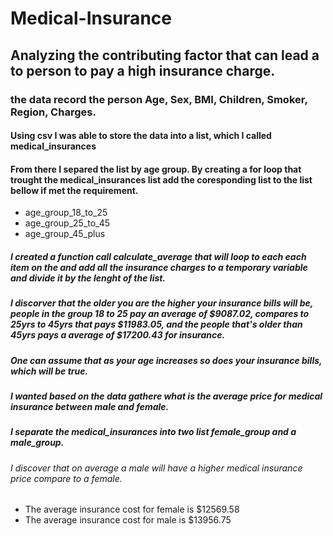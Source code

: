 # Medical-Insurance

## Analyzing the contributing factor that can lead a to person to pay a high insurance charge.


### the data record the person Age, Sex, BMI, Children, Smoker, Region, Charges.

#### Using csv I was able to store the data into a list, which I called medical_insurances
#### From there I separed the list by age group. By creating a for loop that trought the medical_insurances list add the coresponding list to the list bellow if met the requirement.
- age_group_18_to_25
- age_group_25_to_45 
- age_group_45_plus

##### I created a function call calculate_average that will loop to each each item on the and add all the insurance charges to a temporary variable and divide it by the lenght of the list.

##### I discorver that the older you are the higher your insurance bills will be, people in the group 18 to 25 pay an average of $9087.02, compares to 25yrs to 45yrs that pays $11983.05, and the people that's older than 45yrs pays a average of $17200.43 for insurance.

##### One can assume that as your age increases so does your insurance bills, which will be true. 

##### I wanted based on the data gathere what is the average price for medical insurance between male and female.

##### I separate the medical_insurances into two list female_group and a male_group.
###### I discover that on average a male will have a higher medical insurance price compare to a female.
- The average insurance cost for female is $12569.58
- The average insurance cost for male is $13956.75
